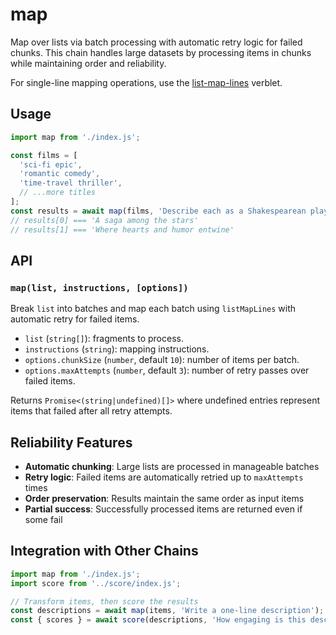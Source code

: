 # map

Map over lists via batch processing with automatic retry logic for failed chunks. This chain handles large datasets by processing items in chunks while maintaining order and reliability.

For single-line mapping operations, use the [list-map-lines](../../verblets/list-map-lines) verblet.

## Usage

```javascript
import map from './index.js';

const films = [
  'sci-fi epic',
  'romantic comedy',
  'time-travel thriller',
  // ...more titles
];
const results = await map(films, 'Describe each as a Shakespearean play', { chunkSize: 5 });
// results[0] === 'A saga among the stars'
// results[1] === 'Where hearts and humor entwine'
```

## API

### `map(list, instructions, [options])`

Break `list` into batches and map each batch using `listMapLines` with automatic retry for failed items.

- `list` (`string[]`): fragments to process.
- `instructions` (`string`): mapping instructions.
- `options.chunkSize` (`number`, default `10`): number of items per batch.
- `options.maxAttempts` (`number`, default `3`): number of retry passes over failed items.

Returns `Promise<(string|undefined)[]>` where undefined entries represent items that failed after all retry attempts.

## Reliability Features

- **Automatic chunking**: Large lists are processed in manageable batches
- **Retry logic**: Failed items are automatically retried up to `maxAttempts` times
- **Order preservation**: Results maintain the same order as input items
- **Partial success**: Successfully processed items are returned even if some fail

## Integration with Other Chains

```javascript
import map from './index.js';
import score from '../score/index.js';

// Transform items, then score the results
const descriptions = await map(items, 'Write a one-line description');
const { scores } = await score(descriptions, 'How engaging is this description?');
```

